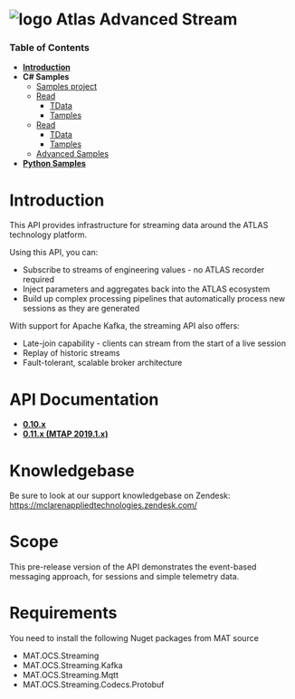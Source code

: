 # ![logo](/Media/branding.png) Atlas Advanced Stream

### Table of Contents
- [**Introduction**](../README.md)<br>
- **C# Samples**<br>
  - [Samples project](./src)
  - [Read](read.md)
    - [TData](read.md#telemetry-data)
    - [Tamples](read.md#telemetry-samples)
  - [Read](write.md)
    - [TData](write.md#telemetry-data)
    - [Tamples](write.md#telemetry-samples)
  - [Advanced Samples](advanced.md)
- [**Python Samples**](./python/README.md)<br>

# Introduction
This API provides infrastructure for streaming data around the ATLAS technology platform.

Using this API, you can:
- Subscribe to streams of engineering values - no ATLAS recorder required
- Inject parameters and aggregates back into the ATLAS ecosystem
- Build up complex processing pipelines that automatically process new sessions as they are generated

With support for Apache Kafka, the streaming API also offers:
- Late-join capability - clients can stream from the start of a live session
- Replay of historic streams
- Fault-tolerant, scalable broker architecture


# API Documentation
- [**0.10.x**](https://mclarenappliedtechnologies.github.io/mat.atlas.advancedstreams-docs/0.10.0/api/index.html)<br>
- [**0.11.x (MTAP 2019.1.x)**](https://mclarenappliedtechnologies.github.io/mat.atlas.advancedstreams-docs/0.11.0/api/index.html)

# Knowledgebase
Be sure to look at our support knowledgebase on Zendesk: https://mclarenappliedtechnologies.zendesk.com/

# Scope
This pre-release version of the API demonstrates the event-based messaging approach, for sessions and simple telemetry data.

# Requirements
You need to install the following Nuget packages from MAT source

- MAT.OCS.Streaming
- MAT.OCS.Streaming.Kafka
- MAT.OCS.Streaming.Mqtt
- MAT.OCS.Streaming.Codecs.Protobuf